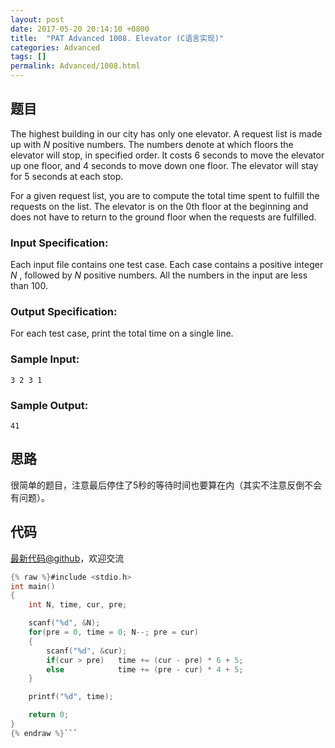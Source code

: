 ```yaml
---
layout: post
date: 2017-05-20 20:14:10 +0800
title:  "PAT Advanced 1008. Elevator (C语言实现)"
categories: Advanced
tags: []
permalink: Advanced/1008.html
---
```


## 题目

The highest building in our city has only one elevator. A request list is made
up with $N$ positive numbers. The numbers denote at which floors the elevator
will stop, in specified order. It costs 6 seconds to move the elevator up one
floor, and 4 seconds to move down one floor. The elevator will stay for 5
seconds at each stop.

For a given request list, you are to compute the total time spent to fulfill
the requests on the list. The elevator is on the 0th floor at the beginning
and does not have to return to the ground floor when the requests are
fulfilled.

### Input Specification:

Each input file contains one test case. Each case contains a positive integer
$N$ , followed by $N$ positive numbers. All the numbers in the input are less
than 100.

### Output Specification:

For each test case, print the total time on a single line.

### Sample Input:

    
    
    3 2 3 1
    

### Sample Output:

    
    
    41
    



## 思路

很简单的题目，注意最后停住了5秒的等待时间也要算在内（其实不注意反倒不会有问题）。

## 代码

[最新代码@github](https://github.com/OliverLew/PAT/blob/master/PATAdvanced/1008.c)，欢迎交流
```c
{% raw %}#include <stdio.h>
int main()
{
    int N, time, cur, pre;

    scanf("%d", &N);
    for(pre = 0, time = 0; N--; pre = cur)
    {
        scanf("%d", &cur);
        if(cur > pre)   time += (cur - pre) * 6 + 5;
        else            time += (pre - cur) * 4 + 5;
    }

    printf("%d", time);

    return 0;
}
{% endraw %}```